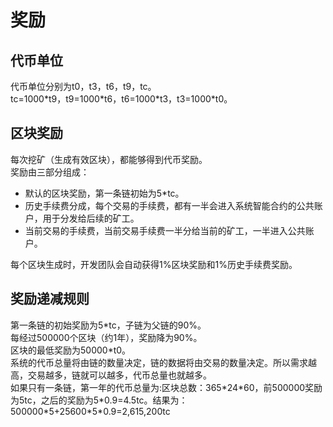 # 奖励

## 代币单位

代币单位分别为t0，t3，t6，t9，tc。  
tc=1000\*t9，t9=1000\*t6，t6=1000\*t3，t3=1000\*t0。

## 区块奖励

每次挖矿（生成有效区块），都能够得到代币奖励。  
奖励由三部分组成：

* 默认的区块奖励，第一条链初始为5\*tc。
* 历史手续费分成，每个交易的手续费，都有一半会进入系统智能合约的公共账户，用于分发给后续的矿工。
* 当前交易的手续费，当前交易手续费一半分给当前的矿工，一半进入公共账户。

每个区块生成时，开发团队会自动获得1%区块奖励和1%历史手续费奖励。  

## 奖励递减规则

第一条链的初始奖励为5\*tc，子链为父链的90%。  
每经过500000个区块（约1年），奖励降为90%。  
区块的最低奖励为50000\*t0。  
系统的代币总量将由链的数量决定，链的数据将由交易的数量决定。所以需求越高，交易越多，链就可以越多，代币总量也就越多。  
如果只有一条链，第一年的代币总量为:区块总数：365\*24\*60，前500000奖励为5tc，之后的奖励为5\*0.9=4.5tc。结果为：500000\*5+25600\*5\*0.9=2,615,200tc  
